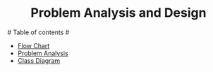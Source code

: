 <h1 align="center"> Problem Analysis and Design </h1>
# Table of contents #
<ul>
  <li><a href=""> Flow Chart </a></li>
  <li><a href=""> Problem Analysis </a></li>
  <li><a href=""> Class Diagram </a></li>
</ul>
